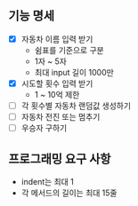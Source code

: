## 기능 명세
- [x] 자동차 이름 입력 받기
  * 쉼표를 기준으로 구분
  * 1자 ~ 5자
  * 최대 input 길이 1000만
- [x] 시도할 횟수 입력 받기
  * 1 ~ 10억 제한
- [ ] 각 횟수별 자동차 랜덤값 생성하기
- [ ] 자동차 전진 또는 멈추기
- [ ] 우승자 구하기

## 프로그래밍 요구 사항
* indent는 최대 1
* 각 메서드의 길이는 최대 15줄